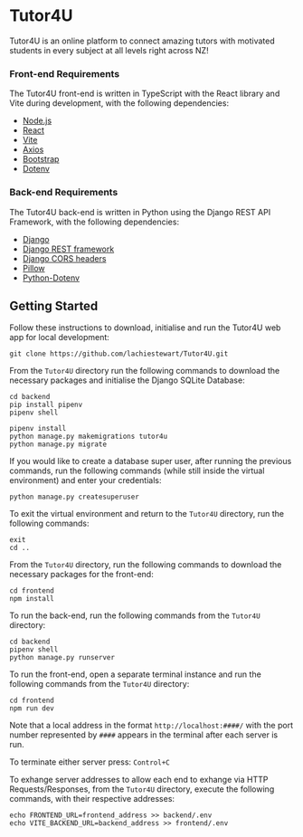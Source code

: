 # Tutor4U
Tutor4U is an online platform to connect amazing tutors with motivated students in every subject at all levels right across NZ!


### Front-end Requirements

The Tutor4U front-end is written in TypeScript with the React library and Vite during development, with the following dependencies:

+ [Node.js](https://nodejs.org/)
+ [React](https://facebook.github.io/react/)
+ [Vite](https://vitejs.dev/)
+ [Axios](https://axios-http.com/)
+ [Bootstrap](https://getbootstrap.com/)
+ [Dotenv](https://www.npmjs.com/package/dotenv)


### Back-end Requirements

The Tutor4U back-end is written in Python using the Django REST API Framework, with the following dependencies:

+ [Django](https://www.djangoproject.com/)
+ [Django REST framework](https://www.django-rest-framework.org/)
+ [Django CORS headers](https://pypi.org/project/django-cors-headers/)
+ [Pillow](https://python-pillow.org/)
+ [Python-Dotenv](https://pypi.org/project/python-dotenv/)


## Getting Started

Follow these instructions to download, initialise and run the Tutor4U web app for local development:

    git clone https://github.com/lachiestewart/Tutor4U.git
    
From the `Tutor4U` directory run the following commands to download the necessary packages and initialise the Django SQLite Database:
    
    cd backend
    pip install pipenv
    pipenv shell
 
    pipenv install
    python manage.py makemigrations tutor4u
    python manage.py migrate

If you would like to create a database super user, after running the previous commands, run the following commands (while still inside the virtual environment) and enter your credentials: 

    python manage.py createsuperuser

To exit the virtual environment and return to the `Tutor4U` directory, run the following commands:

    exit
    cd ..

From the `Tutor4U` directory, run the following commands to download the necessary packages for the front-end:

    cd frontend
    npm install

To run the back-end, run the following commands from the `Tutor4U` directory:

    cd backend 
    pipenv shell
    python manage.py runserver

To run the front-end, open a separate terminal instance and run the following commands from the `Tutor4U` directory:

    cd frontend 
    npm run dev

Note that a local address in the format `http://localhost:####/` with the port number represented by `####` appears in the terminal after each server is run.

To terminate either server press:
    `Control+C`

To exhange server addresses to allow each end to exhange via HTTP Requests/Responses, from the `Tutor4U` directory, execute the following commands, with their respective addresses:

    echo FRONTEND_URL=frontend_address >> backend/.env
    echo VITE_BACKEND_URL=backend_address >> frontend/.env






